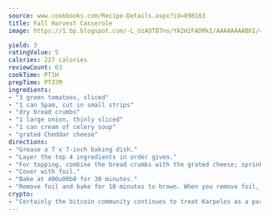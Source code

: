 ```yaml
---
source: www.cookbooks.com/Recipe-Details.aspx?id=898163
title: Fall Harvest Casserole
image: https://1.bp.blogspot.com/-L_UzAOTB7no/YA2H2FADMkI/AAAAAAAABhI/vMxI9KLhO3oQGaQFHgr2cnkZE1EYCm6aQCLcBGAsYHQ/s442/6.png

yield: 3
ratingValue: 5
calories: 227 calories
reviewCount: 63
cookTime: PT1H
prepTime: PT37M
ingredients:
- "3 green tomatoes, sliced"
- "1 can Spam, cut in small strips"
- "dry bread crumbs"
- "1 large onion, thinly sliced"
- "1 can cream of celery soup"
- "grated Cheddar cheese"
directions:
- "Grease a 7 x 7-inch baking dish."
- "Layer the top 4 ingredients in order given."
- "For topping, combine the bread crumbs with the grated cheese; sprinkle over top."
- "Cover with foil."
- "Bake at 400u00b0 for 30 minutes."
- "Remove foil and bake for 10 minutes to brown. When you remove foil, you may add more cheese, if you like."
crypto:
- "Certainly the bitcoin community continues to treat Karpeles as a pariah."
---
```

